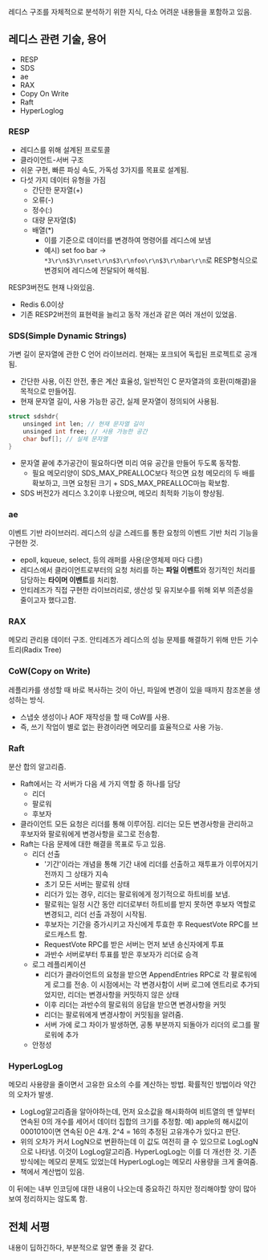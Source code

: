 레디스 구조를 자체적으로 분석하기 위한 지식, 다소 어려운 내용들을 포함하고 있음.

## 레디스 관련 기술, 용어

- RESP
- SDS
- ae
- RAX
- Copy On Write
- Raft
- HyperLoglog

### RESP

- 레디스를 위해 설계된 프로토콜
- 클라이언트-서버 구조
- 쉬운 구현, 빠른 파싱 속도, 가독성 3가지를 목표로 설계됨.
- 다섯 가지 데이터 유형을 가짐
  - 간단한 문자열(+)
  - 오류(-)
  - 정수(:)
  - 대량 문자열($)
  - 배열(*)
    - 이를 기준으로 데이터를 변경하여 명령어를 레디스에 보냄
    - 예시) set foo bar -> `*3\r\n$3\r\nset\r\n$3\r\nfoo\r\n$3\r\nbar\r\n`로 RESP형식으로 변경되어 레디스에 전달되어 해석됨.

RESP3버전도 현재 나와있음.
- Redis 6.0이상
- 기존 RESP2버전의 표현력을 늘리고 동작 개선과 같은 여러 개선이 있었음.

### SDS(Simple Dynamic Strings)

가변 길이 문자열에 관한 C 언어 라이브러리. 현재는 포크되어 독립된 프로젝트로 공개됨.
- 간단한 사용, 이진 안전, 좋은 계산 효율성, 일반적인 C 문자열과의 호환(미해결)을 목적으로 만들어짐.
- 현재 문자열 길이, 사용 가능한 공간, 실제 문자열이 정의되어 사용됨.
```c
struct sdshdr{
    unsinged int len; // 현재 문자열 길이
    unsinged int free; // 사용 가능한 공간
    char buf[]; // 실제 문자열
}
```
- 문자열 끝에 추가공간이 필요하다면 미리 여유 공간을 만들어 두도록 동작함.
  - 필요 메모리양이 SDS_MAX_PREALLOC보다 적으면 요청 메모리의 두 배를 확보하고, 크면 요청된 크기 + SDS_MAX_PREALLOC마늠 확보함.
- SDS 버전2가 레디스 3.2이후 나왔으며, 메모리 최적화 기능이 향상됨.

### ae

이벤트 기반 라이브러리. 레디스의 싱글 스레드를 통한 요청의 이벤트 기반 처리 기능을 구현한 것.
- epoll, kqueue, select, 등의 래퍼를 사용(운영체제 마다 다름)
- 레디스에서 클라이언트로부터의 요청 처리를 하는 **파일 이벤트**와 정기적인 처리를 담당하는 **타이머 이벤트**를 처리함.
- 안티레즈가 직접 구현한 라이브러리로, 생산성 및 유지보수를 위해 외부 의존성을 줄이고자 했다고함.

### RAX

메모리 관리용 데이터 구조. 안티레즈가 레디스의 성능 문제를 해결하기 위해 만든 기수 트리(Radix Tree)

### CoW(Copy on Write)

레플리카를 생성할 때 바로 복사하는 것이 아닌, 파일에 변경이 있을 때까지 참조본을 생성하는 방식.
- 스냅숏 생성이나 AOF 재작성을 할 때 CoW를 사용.
- 즉, 쓰기 작업이 별로 없는 환경이라면 메모리를 효율적으로 사용 가능.

### Raft

분산 합의 알고리즘. 
- Raft에서는 각 서버가 다음 세 가지 역할 중 하나를 담당
  - 리더
  - 팔로워
  - 후보자
- 클라이언트 모든 요청은 리더를 통해 이루어짐. 리더는 모든 변경사항을 관리하고 후보자와 팔로워에게 변경사항을 로그로 전송함.
- Raft는 다음 문제에 대한 해결을 목표로 두고 있음.
  - 리더 선출
    - '기간'이라는 개념을 통해 기간 내에 리더를 선출하고 재투표가 이루어지기 전까지 그 상태가 지속
    - 초기 모든 서버는 팔로워 상태
    - 리더가 있는 경우, 리더는 팔로워에게 정기적으로 하트비를 보냄.
    - 팔로워는 일정 시간 동안 리더로부터 하트비를 받지 못하면 후보자 역할로 변경되고, 리더 선출 과정이 시작됨.
    - 후보자는 기간을 증가시키고 자신에게 투효한 후 RequestVote RPC를 브로드캐스트 함.
    - RequestVote RPC를 받은 서버는 먼저 보낸 송신자에게 투표
    - 과반수 서버로부터 투표를 받은 후보자가 리더로 승격
  - 로그 레플리케이션
    - 리더가 클라이언트의 요청을 받으면 AppendEntries RPC로 각 팔로워에게 로그를 전송. 이 시점에서는 각 변경사함이 서버 로그에 엔트리로 추가되었지만, 리더는 변경사항을 커밋하지 않은 상태
    - 이후 리더는 과반수의 팔로워의 응답을 받으면 변경사항을 커밋
    - 리더는 팔로워에게 변경사항이 커밋됨을 알려줌.
    - 서버 가에 로그 차이가 발생하면, 공통 부분까지 되돌아가 리더의 로그를 팔로워에 추가
  - 안정성
  
### HyperLogLog

메모리 사용량을 줄이면서 고유한 요소의 수를 계산하는 방법. 확률적인 방법이라 약간의 오차가 발생.
- LogLog알고리즘을 알아야하는데, 먼저 요소값을 해시화하여 비트열의 맨 앞부터 연속된 0의 개수를 세어서 데이터 집합의 크기를 추정함. 예) apple의 해시값이 0001010이면 연속된 0은 4개. 2^4 = 16의 추정된 고유개수가 있다고 판단. 
- 위의 오차가 커서 LogN으로 변환하는데 이 값도 여전히 클 수 있으므로 LogLogN으로 나타냄. 이것이 LogLog알고리즘. HyperLogLog는 이를 더 개선한 것. 기존 방식에는 메모리 문제도 있었는데 HyperLogLog는 메모리 사용량을 크게 줄여줌.
- 책에서 계산법이 있음.


이 뒤에는 내부 인코딩에 대한 내용이 나오는데 중요하긴 하지만 정리해야할 양이 많아보여 정리하지는 않도록 함.

## 전체 서평

내용이 딥하긴하다, 부분적으로 알면 좋을 것 같다.



